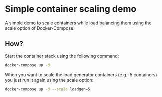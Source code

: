 # Simple container scaling demo
A simple demo to scale containers while load balancing them using the scale option of Docker-Compose.
## How?
Start the container stack using the following command: 
```bash 
docker-compose up -d 
``` 
When you want to scale the load generator containers (e.g.: 5 containers) you just run it again using the scale option: 
```bash 
docker-compose up -d --scale loadgen=5
```

